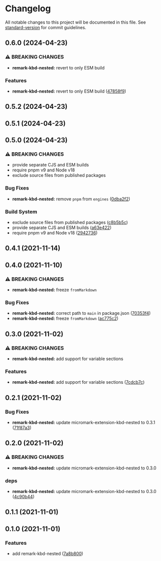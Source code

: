 # Changelog

All notable changes to this project will be documented in this file. See [standard-version](https://github.com/conventional-changelog/standard-version) for commit guidelines.

## 0.6.0 (2024-04-23)

### ⚠ BREAKING CHANGES

* **remark-kbd-nested:** revert to only ESM build

### Features

* **remark-kbd-nested:** revert to only ESM build ([47858f9](https://github.com/shivjm/remark-extensions/commit/47858f95ad68579ec5e77d079027fc94832b3855))

## 0.5.2 (2024-04-23)
## 0.5.1 (2024-04-23)
## 0.5.0 (2024-04-23)

### ⚠ BREAKING CHANGES

* provide separate CJS and ESM builds
* require pnpm v9 and Node v18
* exclude source files from published packages

### Bug Fixes

* **remark-kbd-nested:** remove `pnpm` from `engines` ([0dba2f2](https://github.com/shivjm/remark-extensions/commit/0dba2f204bdc452c8f11f486162ddccad2f2eda6))


### Build System

* exclude source files from published packages ([c8b5b5c](https://github.com/shivjm/remark-extensions/commit/c8b5b5c19ea0fd0f5cedc5aa64294a1280b00504))
* provide separate CJS and ESM builds ([a63e422](https://github.com/shivjm/remark-extensions/commit/a63e4225c3911445289d6be9696df879fab944b6))
* require pnpm v9 and Node v18 ([2942736](https://github.com/shivjm/remark-extensions/commit/29427362a41692c964918ad6d9a3eabebfe4bbcb))

## 0.4.1 (2021-11-14)
## 0.4.0 (2021-11-10)

### ⚠ BREAKING CHANGES

* **remark-kbd-nested:** freeze `fromMarkdown`

### Bug Fixes

* **remark-kbd-nested:** correct path to `main` in package.json ([70353f4](https://github.com/shivjm/remark-extensions/commit/70353f415d4589b8e67d13616207b3cd64566a27))
* **remark-kbd-nested:** freeze `fromMarkdown` ([ac775c2](https://github.com/shivjm/remark-extensions/commit/ac775c2f8c24b5396ba2a408bcb56218efae3967))

## 0.3.0 (2021-11-02)

### ⚠ BREAKING CHANGES

* **remark-kbd-nested:** add support for variable sections

### Features

* **remark-kbd-nested:** add support for variable sections ([7cdcb7c](https://github.com/shivjm/remark-extensions/commit/7cdcb7cd4b65ed0c6ca48a19ec1a8fb95f47a507))

## 0.2.1 (2021-11-02)


### Bug Fixes

* **remark-kbd-nested:** update micromark-extension-kbd-nested to 0.3.1 ([71f87a3](https://github.com/shivjm/remark-extensions/commit/71f87a38539e936f5df2f961385be72e0bdcd99d))

## 0.2.0 (2021-11-02)


### ⚠ BREAKING CHANGES

* **remark-kbd-nested:** update micromark-extension-kbd-nested to 0.3.0

### deps

* **remark-kbd-nested:** update micromark-extension-kbd-nested to 0.3.0 ([4c90b44](https://github.com/shivjm/remark-extensions/commit/4c90b44d1d2281b825c11e4690687dffb93fe471))

## 0.1.1 (2021-11-01)

## 0.1.0 (2021-11-01)


### Features

* add remark-kbd-nested ([7a8b800](https://github.com/shivjm/remark-extensions/commit/7a8b800b745865b86beea5cb0e2245cf888cae55))
